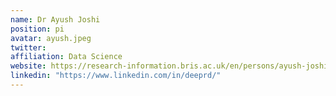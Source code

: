 ```yaml
---
name: Dr Ayush Joshi
position: pi
avatar: ayush.jpeg
twitter: 
affiliation: Data Science
website: https://research-information.bris.ac.uk/en/persons/ayush-joshi
linkedin: "https://www.linkedin.com/in/deeprd/"
---
```

